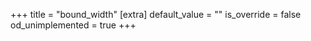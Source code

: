 +++
title = "bound_width"
[extra]
default_value = ""
is_override = false
od_unimplemented = true
+++